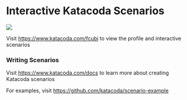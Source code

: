 # Interactive Katacoda Scenarios

[![](http://shields.katacoda.com/katacoda/fcubi/count.svg)](https://www.katacoda.com/fcubi "Get your profile on Katacoda.com")

Visit https://www.katacoda.com/fcubi to view the profile and interactive scenarios

### Writing Scenarios
Visit https://www.katacoda.com/docs to learn more about creating Katacoda scenarios

For examples, visit https://github.com/katacoda/scenario-example
